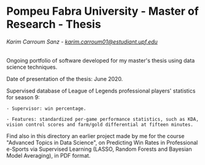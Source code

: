 # Pompeu Fabra University - Master of Research - Thesis

###### Karim Carroum Sanz - karim.carroum01@estudiant.upf.edu

Ongoing portfolio of software developed for my master's thesis using data science techniques.

Date of presentation of the thesis: June 2020.

Supervised database of League of Legends professional players' statistics for season 9:

    - Supervisor: win percentage.
    
    - Features: standardized per-game performance statistics, such as KDA, vision control scores and farm/gold differential at fifteen minutes.

Find also in this directory an earlier project made by me for the course "Advanced Topics in Data Science", on Predicting Win Rates in Professional e-Sports via Supervised Learning (LASSO, Random Forests and Bayesian Model Averaging), in PDF format.
